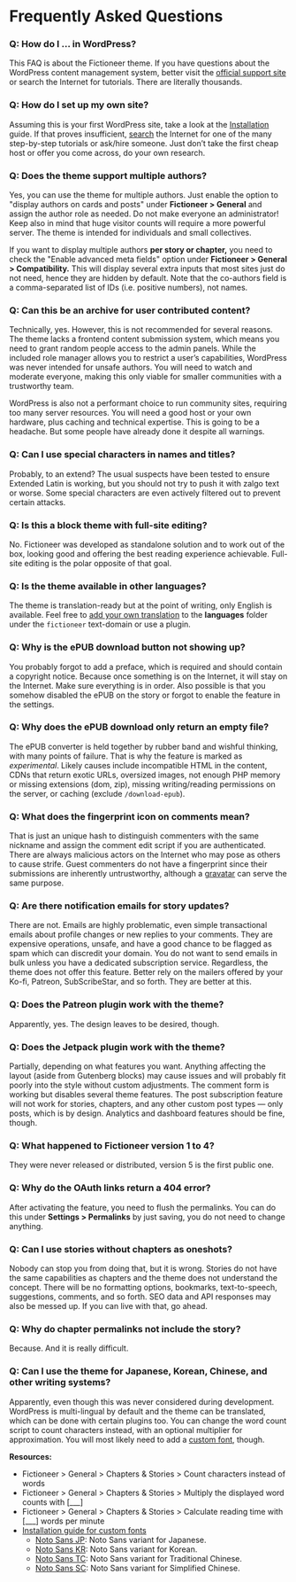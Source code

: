 # Frequently Asked Questions

### Q: How do I ... in WordPress?

This FAQ is about the Fictioneer theme. If you have questions about the WordPress content management system, better visit the [official support site](https://wordpress.org/support/) or search the Internet for tutorials. There are literally thousands.

### Q: How do I set up my own site?

Assuming this is your first WordPress site, take a look at the [Installation](INSTALLATION.md) guide. If that proves insufficient, [search](https://www.google.com/search?q=wordpress+step+by+step+tutorial) the Internet for one of the many step-by-step tutorials or ask/hire someone. Just don’t take the first cheap host or offer you come across, do your own research.

### Q: Does the theme support multiple authors?

Yes, you can use the theme for multiple authors. Just enable the option to "display authors on cards and posts" under **Fictioneer > General** and assign the author role as needed. Do not make everyone an administrator! Keep also in mind that huge visitor counts will require a more powerful server. The theme is intended for individuals and small collectives.

If you want to display multiple authors **per story or chapter,** you need to check the "Enable advanced meta fields" option under **Fictioneer > General > Compatibility.** This will display several extra inputs that most sites just do not need, hence they are hidden by default. Note that the co-authors field is a comma-separated list of IDs (i.e. positive numbers), not names.

### Q: Can this be an archive for user contributed content?

Technically, yes. However, this is not recommended for several reasons. The theme lacks a frontend content submission system, which means you need to grant random people access to the admin panels. While the included role manager allows you to restrict a user’s capabilities, WordPress was never intended for unsafe authors. You will need to watch and moderate everyone, making this only viable for smaller communities with a trustworthy team.

WordPress is also not a performant choice to run community sites, requiring too many server resources. You will need a good host or your own hardware, plus caching and technical expertise. This is going to be a headache. But some people have already done it despite all warnings.

### Q: Can I use special characters in names and titles?

Probably, to an extend? The usual suspects have been tested to ensure Extended Latin is working, but you should not try to push it with zalgo text or worse. Some special characters are even actively filtered out to prevent certain attacks.

### Q: Is this a block theme with full-site editing?

No. Fictioneer was developed as standalone solution and to work out of the box, looking good and offering the best reading experience achievable. Full-site editing is the polar opposite of that goal.

### Q: Is the theme available in other languages?

The theme is translation-ready but at the point of writing, only English is available. Feel free to [add your own translation](https://developer.wordpress.org/apis/internationalization/localization/) to the **languages** folder under the `fictioneer` text-domain or use a plugin.

### Q: Why is the ePUB download button not showing up?

You probably forgot to add a preface, which is required and should contain a copyright notice. Because once something is on the Internet, it will stay on the Internet. Make sure everything is in order. Also possible is that you somehow disabled the ePUB on the story or forgot to enable the feature in the settings.

### Q: Why does the ePUB download only return an empty file?

The ePUB converter is held together by rubber band and wishful thinking, with many points of failure. That is why the feature is marked as *experimental*. Likely causes include incompatible HTML in the content, CDNs that return exotic URLs, oversized images, not enough PHP memory or missing extensions (dom, zip), missing writing/reading permissions on the server, or caching (exclude `/download-epub`).

### Q: What does the fingerprint icon on comments mean?

That is just an unique hash to distinguish commenters with the same nickname and assign the comment edit script if you are authenticated. There are always malicious actors on the Internet who may pose as others to cause strife. Guest commenters do not have a fingerprint since their submissions are inherently untrustworthy, although a [gravatar](https://gravatar.com/) can serve the same purpose.

### Q: Are there notification emails for story updates?

There are not. Emails are highly problematic, even simple transactional emails about profile changes or new replies to your comments. They are expensive operations, unsafe, and have a good chance to be flagged as spam which can discredit your domain. You do not want to send emails in bulk unless you have a dedicated subscription service. Regardless, the theme does not offer this feature. Better rely on the mailers offered by your Ko-fi, Patreon, SubScribeStar, and so forth. They are better at this.

### Q: Does the Patreon plugin work with the theme?

Apparently, yes. The design leaves to be desired, though.

### Q: Does the Jetpack plugin work with the theme?

Partially, depending on what features you want. Anything affecting the layout (aside from Gutenberg blocks) may cause issues and will probably fit poorly into the style without custom adjustments. The comment form is working but disables several theme features. The post subscription feature will not work for stories, chapters, and any other custom post types — only posts, which is by design. Analytics and dashboard features should be fine, though.

### Q: What happened to Fictioneer version 1 to 4?

They were never released or distributed, version 5 is the first public one.

### Q: Why do the OAuth links return a 404 error?

After activating the feature, you need to flush the permalinks. You can do this under **Settings > Permalinks** by just saving, you do not need to change anything.

### Q: Can I use stories without chapters as oneshots?

Nobody can stop you from doing that, but it is wrong. Stories do not have the same capabilities as chapters and the theme does not understand the concept. There will be no formatting options, bookmarks, text-to-speech, suggestions, comments, and so forth. SEO data and API responses may also be messed up. If you can live with that, go ahead.

### Q: Why do chapter permalinks not include the story?

Because. And it is really difficult.

### Q: Can I use the theme for Japanese, Korean, Chinese, and other writing systems?

Apparently, even though this was never considered during development. WordPress is multi-lingual by default and the theme can be translated, which can be done with certain plugins too. You can change the word count script to count characters instead, with an optional multiplier for approximation. You will most likely need to add a [custom font](https://github.com/Tetrakern/fictioneer/blob/main/INSTALLATION.md#custom-fonts), though.

**Resources:**
* Fictioneer > General > Chapters & Stories > Count characters instead of words
* Fictioneer > General > Chapters & Stories > Multiply the displayed word counts with \[\_\_\_\]
* Fictioneer > General > Chapters & Stories > Calculate reading time with \[\_\_\_\] words per minute
* [Installation guide for custom fonts](https://github.com/Tetrakern/fictioneer/blob/main/INSTALLATION.md#custom-fonts)
  * [Noto Sans JP](https://github.com/Tetrakern/fictioneer/tree/main/repo/fonts/noto-sans-jp): Noto Sans variant for Japanese.
  * [Noto Sans KR](https://github.com/Tetrakern/fictioneer/tree/main/repo/fonts/noto-sans-kr): Noto Sans variant for Korean.
  * [Noto Sans TC](https://github.com/Tetrakern/fictioneer/tree/main/repo/fonts/noto-sans-tc): Noto Sans variant for Traditional Chinese.
  * [Noto Sans SC](https://github.com/Tetrakern/fictioneer/tree/main/repo/fonts/noto-sans-sc): Noto Sans variant for Simplified Chinese.
